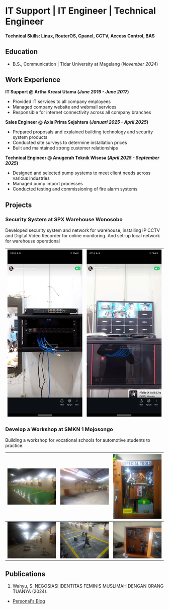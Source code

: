 # IT Support | IT Engineer | Technical Engineer

#### Technical Skills: Linux, RouterOS, Cpanel, CCTV, Access Control, BAS

## Education 					        		
- B.S., Communication | Tidar University at Magelang (_November 2024_)

## Work Experience
**IT Support @ Artha Kreasi Utama (_June 2016 - June 2017_)**
- Provided IT services to all company employees
- Managed company website and webmail services
- Responsible for internet connectivity across all company branches

**Sales Engineer @ Axia Prima Sejahtera (_Januari 2025 - April 2025_)**
- Prepared proposals and explained building technology and security system products
- Conducted site surveys to determine installation prices
- Built and maintained strong customer relationships

**Technical Engineer @ Anugerah Teknik Wisesa (_April 2025 - September 2025_)**
- Designed and selected pump systems to meet client needs across various industries
- Managed pump import processes
- Conducted testing and commissioning of fire alarm systems

## Projects
### Security System at SPX Warehouse Wonosobo

Developed security system and network for warehouse, installing IP CCTV and Digital Video Recorder for online monitoring. And set-up local network for warehouse operational

| ![SPX1](/assets/img/spx1.png) | ![SPX2](/assets/img/spx2.png) |
|-------------------------------|-------------------------------|

### Develop a Workshop at SMKN 1 Mojosongo

Building a workshop for vocational schools for automotive students to practice.

| ![W1](/assets/img/abeng6.jpg) | ![W2](/assets/img/abeng2.jpg) | ![W3](/assets/img/abeng3.jpg) |
|-------------------------------|-------------------------------|-------------------------------|
| ![W4](/assets/img/abeng4.jpg) | ![W5](/assets/img/abeng5.jpg) | ![W6](/assets/img/abeng.jpg)  |

## Publications
1. Wahyu, S. NEGOSIASI IDENTITAS FEMINIS MUSLIMAH DENGAN ORANG TUANYA (2024).
- [Personal's Blog](https://tumblr.com/penulis)
